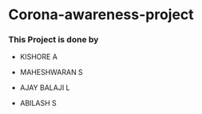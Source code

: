# Corona-awareness-project
### This Project is done by
  
   - KISHORE A
   + MAHESHWARAN S
   - AJAY BALAJI L
   + ABILASH S
  
